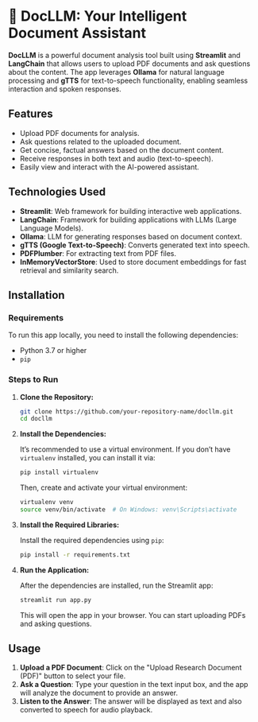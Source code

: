 # 📘 DocLLM: Your Intelligent Document Assistant

**DocLLM** is a powerful document analysis tool built using **Streamlit** and **LangChain** that allows users to upload PDF documents and ask questions about the content. The app leverages **Ollama** for natural language processing and **gTTS** for text-to-speech functionality, enabling seamless interaction and spoken responses.



## Features

- Upload PDF documents for analysis.
- Ask questions related to the uploaded document.
- Get concise, factual answers based on the document content.
- Receive responses in both text and audio (text-to-speech).
- Easily view and interact with the AI-powered assistant.



## Technologies Used

- **Streamlit**: Web framework for building interactive web applications.
- **LangChain**: Framework for building applications with LLMs (Large Language Models).
- **Ollama**: LLM for generating responses based on document context.
- **gTTS (Google Text-to-Speech)**: Converts generated text into speech.
- **PDFPlumber**: For extracting text from PDF files.
- **InMemoryVectorStore**: Used to store document embeddings for fast retrieval and similarity search.



## Installation

### Requirements

To run this app locally, you need to install the following dependencies:

- Python 3.7 or higher
- `pip`

### Steps to Run

1. **Clone the Repository:**

    ```bash
    git clone https://github.com/your-repository-name/docllm.git
    cd docllm
    ```

2. **Install the Dependencies:**

    It’s recommended to use a virtual environment. If you don’t have `virtualenv` installed, you can install it via:

    ```bash
    pip install virtualenv
    ```

    Then, create and activate your virtual environment:

    ```bash
    virtualenv venv
    source venv/bin/activate  # On Windows: venv\Scripts\activate
    ```

3. **Install the Required Libraries:**

    Install the required dependencies using `pip`:

    ```bash
    pip install -r requirements.txt
    ```

4. **Run the Application:**

    After the dependencies are installed, run the Streamlit app:

    ```bash
    streamlit run app.py
    ```

    This will open the app in your browser. You can start uploading PDFs and asking questions.



## Usage

1. **Upload a PDF Document**: Click on the "Upload Research Document (PDF)" button to select your file.
2. **Ask a Question**: Type your question in the text input box, and the app will analyze the document to provide an answer.
3. **Listen to the Answer**: The answer will be displayed as text and also converted to speech for audio playback.


